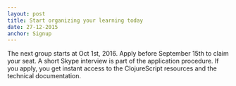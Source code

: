 ```yaml
---
layout: post
title: Start organizing your learning today
date: 27-12-2015
anchor: Signup
---
```

The next group starts at Oct 1st, 2016. Apply before September 15th to claim your seat. A short Skype interview is part of the application procedure. If you apply, you get instant access to the ClojureScript resources and the technical documentation.
